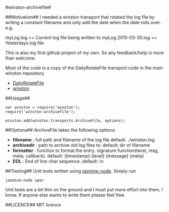 #winston-archivefile#

##Motivation##
I needed a winston transport that rotated the log file by writing a constant filename and only add the date when the date rolls over.
e.g.

myLog.log <= Current log file being written to
myLog.2015-03-30.log <= Yesterdays log file

This is also my first github project of my own. So any feedback/help is more than welcome.

Most of the code is a copy of the DailyRotateFile transport code in the main winston repository
* [DailyRotateFile][1]
* [winston][0]

##Usage##
```
var winston = require('winston');
require('winston-archivefile');

winston.add(winston.transports.ArchiveFile, options);
```

##Options##
ArchiveFile takes the following options:

* __filename__ : full path and filename of the log file default: ./winston.log
* __archivedir__ : path to archive old log files to: default: dir of filename
* __formatter__ : function to format the entry. signature function(level, msg, meta, callback). default: {timestamp} {level} {message} {meta}
* __EOL__ : End of line char sequence. default: \n

##Testing##
Unit tests written using [jasmine-node][2]. 
Simply run 
```
jasmine-node spec
```

Unit tests are a bit thin on the ground and I must put more effort into them, I know. If anyone else wants to write them please feel free.

##LICENCE##
MIT licence

[0]: https://github.com/flatiron/winston
[1]: https://github.com/winstonjs/winston/blob/master/lib/winston/transports/daily-rotate-file.js
[2]: https://github.com/mhevery/jasmine-node